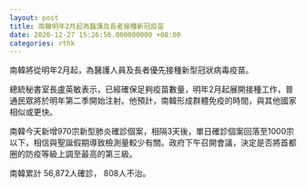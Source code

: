 ```yaml
---
layout: post
title: 南韓明年2月起為醫護及長者接種新冠疫苗
date: 2020-12-27 15:26:56.000000000 +08:00
categories: rthk
---
```


南韓將從明年2月起，為醫護人員及長者優先接種新型冠狀病毒疫苗。

總統秘書室長盧英敏表示，已經確保足夠疫苗數量，明年2月起展開接種工作，普通民眾將於明年第二季開始注射。他預計，南韓形成群體免疫的時間，與其他國家相似或更快。

南韓今天新增970宗新型肺炎確診個案，相隔3天後，單日確診個案回落至1000宗以下，相信與聖誕假期導致檢測量較少有關。政府下午召開會議，決定是否將首都圈的防疫等級上調至最高的第三級。

南韓累計 56,872人確診， 808人不治。
